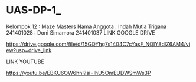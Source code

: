 # UAS-DP-1_
Kelompok 12 : Maze Masters
Nama Anggota : Indah Mutia Trigana 241401028
             : Doni Simamora 241401037
LINK GOOGLE DRIVE

https://drive.google.com/file/d/15GQYhg7s1404C7cYasF_NQIY8dlZ6AM4/view?usp=drive_link

LINK YOUTUBE 

https://youtu.be/EBKU6OW6hnI?si=lhU5OmEUDWSmWs3P

